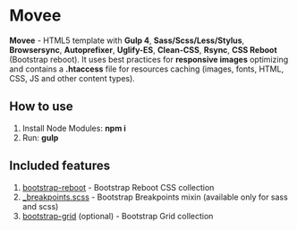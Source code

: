 <h1>Movee</h1>

<p><strong>Movee</strong> - HTML5 template with <strong>Gulp 4</strong>, <strong>Sass/Scss/Less/Stylus</strong>, <strong>Browsersync</strong>, <strong>Autoprefixer</strong>, <strong>Uglify-ES</strong>, <strong>Clean-CSS</strong>, <strong>Rsync</strong>, <strong>CSS Reboot</strong> (Bootstrap reboot). It uses best practices for <strong>responsive images</strong> optimizing and contains a <strong>.htaccess</strong> file for resources caching (images, fonts, HTML, CSS, JS and other content types).</p>

<h2>How to use</h2>

<ol>
  <li>Install Node Modules: <strong>npm i</strong></li>
  <li>Run: <strong>gulp</strong></li>
</ol>

<h2>Included features</h2>

<ol>
  <li><a href="https://getbootstrap.com/docs/4.0/content/reboot/">bootstrap-reboot</a> - Bootstrap Reboot CSS collection</li>
  <li>
    <a href="https://getbootstrap.com/docs/4.0/layout/overview/#responsive-breakpoints">_breakpoints.scss</a> - Bootstrap Breakpoints mixin (available only for sass and scss)</li>
    <li><a href="https://getbootstrap.com/docs/4.0/layout/grid/">bootstrap-grid</a> (optional) - Bootstrap Grid collection</li>
</ol>

